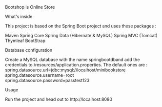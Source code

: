 Bootshop is Online Store

What's inside

This project is based on the Spring Boot project and uses these packages :

Maven
Spring Core
Spring Data (Hibernate & MySQL)
Spring MVC (Tomcat)
Thymleaf
BootStrap

Database configuration

Create a MySQL database with the name springbootdband add the credentials to /resources/application.properties.
The default ones are :
spring.datasource.url=jdbc:mysql://localhost/minibookstore
spring.datasource.username=root
spring.datasource.password=passtest123


Usage

Run the project and head out to http://localhost:8080
